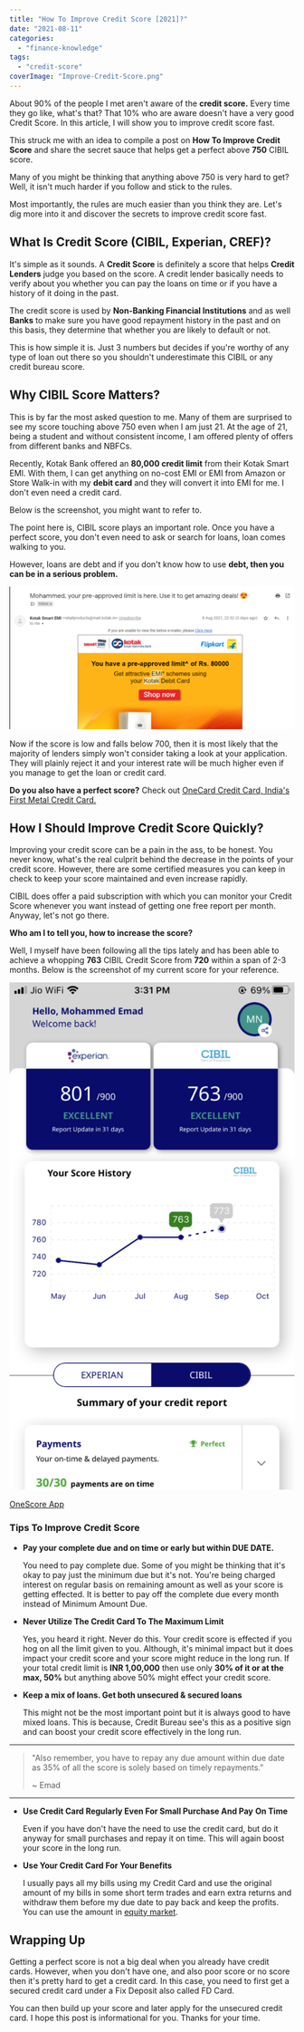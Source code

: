 ```yaml
---
title: "How To Improve Credit Score [2021]?"
date: "2021-08-11"
categories: 
  - "finance-knowledge"
tags: 
  - "credit-score"
coverImage: "Improve-Credit-Score.png"
---
```


About 90% of the people I met aren't aware of the **credit score.** Every time they go like, what's that? That 10% who are aware doesn't have a very good Credit Score. In this article, I will show you to improve credit score fast.

This struck me with an idea to compile a post on **How To Improve Credit Score** and share the secret sauce that helps get a perfect above **750** CIBIL score.

Many of you might be thinking that anything above 750 is very hard to get? Well, it isn't much harder if you follow and stick to the rules.

Most importantly, the rules are much easier than you think they are. Let's dig more into it and discover the secrets to improve credit score fast.

## What Is Credit Score (CIBIL, Experian, CREF)?

It's simple as it sounds. A **Credit Score** is definitely a score that helps **Credit Lenders** judge you based on the score. A credit lender basically needs to verify about you whether you can pay the loans on time or if you have a history of it doing in the past.

The credit score is used by **Non-Banking Financial Institutions** and as well **Banks** to make sure you have good repayment history in the past and on this basis, they determine that whether you are likely to default or not.

This is how simple it is. Just 3 numbers but decides if you're worthy of any type of loan out there so you shouldn't underestimate this CIBIL or any credit bureau score.

## Why CIBIL Score Matters?

This is by far the most asked question to me. Many of them are surprised to see my score touching above 750 even when I am just 21. At the age of 21, being a student and without consistent income, I am offered plenty of offers from different banks and NBFCs.

Recently, Kotak Bank offered an **80,000 credit limit** from their Kotak Smart EMI. With them, I can get anything on no-cost EMI or EMI from Amazon or Store Walk-in with my **debit card** and they will convert it into EMI for me. I don't even need a credit card.

Below is the screenshot, you might want to refer to.

The point here is, CIBIL score plays an important role. Once you have a perfect score, you don't even need to ask or search for loans, loan comes walking to you.

However, loans are debt and if you don't know how to use **debt, then you can be in a serious problem.**

![Kotak Smart EMI](images/image-1024x512.png)

Now if the score is low and falls below 700, then it is most likely that the majority of lenders simply won't consider taking a look at your application. They will plainly reject it and your interest rate will be much higher even if you manage to get the loan or credit card.

**Do you also have a perfect score?** Check out [OneCard Credit Card, India's First Metal Credit Card.](https://sastaeinstein.com/onecard-credit-card-review/)

## How I Should Improve Credit Score Quickly?

Improving your credit score can be a pain in the ass, to be honest. You never know, what's the real culprit behind the decrease in the points of your credit score. However, there are some certified measures you can keep in check to keep your score maintained and even increase rapidly.

CIBIL does offer a paid subscription with which you can monitor your Credit Score whenever you want instead of getting one free report per month. Anyway, let's not go there.

**Who am I to tell you, how to increase the score?**

Well, I myself have been following all the tips lately and has been able to achieve a whopping **763** CIBIL Credit Score from **720** within a span of 2-3 months. Below is the screenshot of my current score for your reference.

![Improve Credit Score](images/IMG_3511-576x1024.png)

[OneScore App](https://www.onescore.app/)

### Tips To Improve Credit Score

- **Pay your complete due** **and on time or early but within DUE DATE.**  
      
    You need to pay complete due. Some of you might be thinking that it's okay to pay just the minimum due but it's not. You're being charged interest on regular basis on remaining amount as well as your score is getting effected. It is better to pay off the complete due every month instead of Minimum Amount Due.  
    
- **Never Utilize The Credit Card To The Maximum Limit**  
      
    Yes, you heard it right. Never do this. Your credit score is effected if you hog on all the limit given to you. Although, it's minimal impact but it does impact your credit score and your score might reduce in the long run. If your total credit limit is **INR 1,00,000** then use only **30% of it or at the max, 50%** but anything above 50% might effect your credit score.  
    
- **Keep a mix of loans. Get both unsecured & secured loans**  
      
    This might not be the most important point but it is always good to have mixed loans. This is because, Credit Bureau see's this as a positive sign and can boost your credit score effectively in the long run.

* * *

> "Also remember, you have to repay any due amount within due date as 35% of all the score is solely based on timely repayments."
> 
> ~ Emad

* * *

- **Use Credit Card Regularly Even For Small Purchase And Pay** **On Time**  
      
    Even if you have don't have the need to use the credit card, but do it anyway for small purchases and repay it on time. This will again boost your score in the long run.  
    
- **Use Your Credit Card For Your Benefits**  
      
    I usually pays all my bills using my Credit Card and use the original amount of my bills in some short term trades and earn extra returns and withdraw them before my due date to pay back and keep the profits. You can use the amount in [equity market](https://emadsblog.com/does-investing-in-stocks-make-you-rich/).

## Wrapping Up

Getting a perfect score is not a big deal when you already have credit cards. However, when you don't have one, and also poor score or no score then it's pretty hard to get a credit card. In this case, you need to first get a secured credit card under a Fix Deposit also called FD Card.

You can then build up your score and later apply for the unsecured credit card. I hope this post is informational for you. Thanks for your time.
